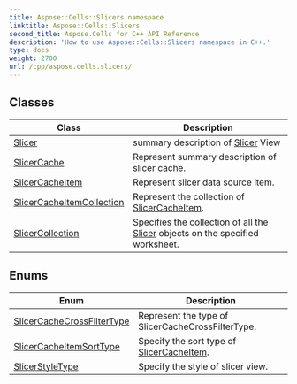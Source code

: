 ```yaml
---
title: Aspose::Cells::Slicers namespace
linktitle: Aspose::Cells::Slicers
second_title: Aspose.Cells for C++ API Reference
description: 'How to use Aspose::Cells::Slicers namespace in C++.'
type: docs
weight: 2700
url: /cpp/aspose.cells.slicers/
---
```




## Classes

| Class | Description |
| --- | --- |
| [Slicer](./slicer/) | summary description of [Slicer](./slicer/) View |
| [SlicerCache](./slicercache/) | Represent summary description of slicer cache. |
| [SlicerCacheItem](./slicercacheitem/) | Represent slicer data source item. |
| [SlicerCacheItemCollection](./slicercacheitemcollection/) | Represent the collection of [SlicerCacheItem](./slicercacheitem/). |
| [SlicerCollection](./slicercollection/) | Specifies the collection of all the [Slicer](./slicer/) objects on the specified worksheet. |
## Enums

| Enum | Description |
| --- | --- |
| [SlicerCacheCrossFilterType](./slicercachecrossfiltertype/) | Represent the type of SlicerCacheCrossFilterType. |
| [SlicerCacheItemSortType](./slicercacheitemsorttype/) | Specify the sort type of [SlicerCacheItem](./slicercacheitem/). |
| [SlicerStyleType](./slicerstyletype/) | Specify the style of slicer view. |
